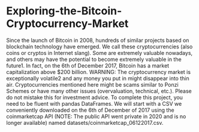 # Exploring-the-Bitcoin-Cryptocurrency-Market

Since the launch of Bitcoin in 2008, hundreds of similar projects based on blockchain technology have emerged. We call these cryptocurrencies (also coins or cryptos in Internet slang). Some are extremely valuable nowadays, and others may have the potential to become extremely valuable in the future1. In fact, on the 6th of December 2017, Bitcoin has a market capitalization above $200 billion.
WARNING: The cryptocurrency market is exceptionally volatile2 and any money you put in might disappear into thin air. Cryptocurrencies mentioned here might be scams similar to Ponzi Schemes or have many other issues (overvaluation, technical, etc.). Please do not mistake this for investment advice.
To complete this project, you need to be fluent with pandas DataFrames.
We will start with a CSV we conveniently downloaded on the 6th of December of 2017 using the coinmarketcap API (NOTE: The public API went private in 2020 and is no longer available) named datasets/coinmarketcap_06122017.csv.
